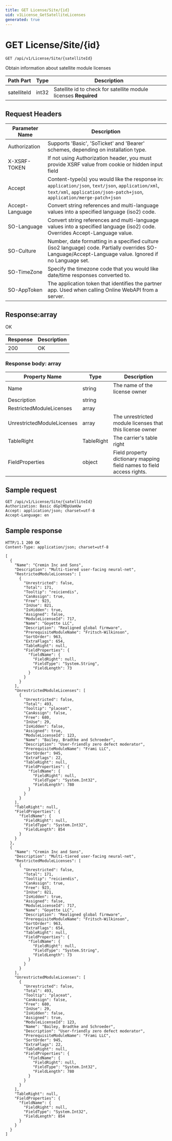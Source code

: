 ```yaml
---
title: GET License/Site/{id}
uid: v1License_GetSatelliteLicenses
generated: true
---
```


# GET License/Site/{id}

```http
GET /api/v1/License/Site/{satelliteId}
```

Obtain information about satellite module licenses






| Path Part | Type | Description |
|-----------|------|-------------|
| satelliteId | int32 | Satellite id to check for satellite module licenses **Required** |



## Request Headers

| Parameter Name | Description |
|----------------|-------------|
| Authorization  | Supports 'Basic', 'SoTicket' and 'Bearer' schemes, depending on installation type. |
| X-XSRF-TOKEN   | If not using Authorization header, you must provide XSRF value from cookie or hidden input field |
| Accept         | Content-type(s) you would like the response in: `application/json`, `text/json`, `application/xml`, `text/xml`, `application/json-patch+json`, `application/merge-patch+json` |
| Accept-Language | Convert string references and multi-language values into a specified language (iso2) code. |
| SO-Language | Convert string references and multi-language values into a specified language (iso2) code. Overrides Accept-Language value. |
| SO-Culture | Number, date formatting in a specified culture (iso2 language) code. Partially overrides SO-Language/Accept-Language value. Ignored if no Language set. |
| SO-TimeZone | Specify the timezone code that you would like date/time responses converted to. |
| SO-AppToken | The application token that identifies the partner app. Used when calling Online WebAPI from a server. |


## Response:array

OK

| Response | Description |
|----------------|-------------|
| 200 | OK |

### Response body: array

| Property Name | Type |  Description |
|----------------|------|--------------|
| Name | string | The name of the license owner |
| Description | string |  |
| RestrictedModuleLicenses | array |  |
| UnrestrictedModuleLicenses | array | The unrestricted module licenses that this license owner |
| TableRight | TableRight | The carrier's table right |
| FieldProperties | object | Field property dictionary mapping field names to field access rights. |

## Sample request

```http!
GET /api/v1/License/Site/{satelliteId}
Authorization: Basic dGplMDpUamUw
Accept: application/json; charset=utf-8
Accept-Language: en
```

## Sample response

```http_
HTTP/1.1 200 OK
Content-Type: application/json; charset=utf-8

[
  {
    "Name": "Cremin Inc and Sons",
    "Description": "Multi-tiered user-facing neural-net",
    "RestrictedModuleLicenses": [
      {
        "Unrestricted": false,
        "Total": 171,
        "Tooltip": "reiciendis",
        "CanAssign": true,
        "Free": 923,
        "InUse": 821,
        "IsHidden": true,
        "Assigned": false,
        "ModuleLicenseId": 717,
        "Name": "Goyette LLC",
        "Description": "Realigned global firmware",
        "PrerequisiteModuleName": "Fritsch-Wilkinson",
        "SortOrder": 963,
        "ExtraFlags": 654,
        "TableRight": null,
        "FieldProperties": {
          "fieldName": {
            "FieldRight": null,
            "FieldType": "System.String",
            "FieldLength": 73
          }
        }
      }
    ],
    "UnrestrictedModuleLicenses": [
      {
        "Unrestricted": false,
        "Total": 493,
        "Tooltip": "placeat",
        "CanAssign": false,
        "Free": 680,
        "InUse": 29,
        "IsHidden": false,
        "Assigned": true,
        "ModuleLicenseId": 123,
        "Name": "Bailey, Bradtke and Schroeder",
        "Description": "User-friendly zero defect moderator",
        "PrerequisiteModuleName": "Frami LLC",
        "SortOrder": 945,
        "ExtraFlags": 22,
        "TableRight": null,
        "FieldProperties": {
          "fieldName": {
            "FieldRight": null,
            "FieldType": "System.Int32",
            "FieldLength": 780
          }
        }
      }
    ],
    "TableRight": null,
    "FieldProperties": {
      "fieldName": {
        "FieldRight": null,
        "FieldType": "System.Int32",
        "FieldLength": 854
      }
    }
  },
  {
    "Name": "Cremin Inc and Sons",
    "Description": "Multi-tiered user-facing neural-net",
    "RestrictedModuleLicenses": [
      {
        "Unrestricted": false,
        "Total": 171,
        "Tooltip": "reiciendis",
        "CanAssign": true,
        "Free": 923,
        "InUse": 821,
        "IsHidden": true,
        "Assigned": false,
        "ModuleLicenseId": 717,
        "Name": "Goyette LLC",
        "Description": "Realigned global firmware",
        "PrerequisiteModuleName": "Fritsch-Wilkinson",
        "SortOrder": 963,
        "ExtraFlags": 654,
        "TableRight": null,
        "FieldProperties": {
          "fieldName": {
            "FieldRight": null,
            "FieldType": "System.String",
            "FieldLength": 73
          }
        }
      }
    ],
    "UnrestrictedModuleLicenses": [
      {
        "Unrestricted": false,
        "Total": 493,
        "Tooltip": "placeat",
        "CanAssign": false,
        "Free": 680,
        "InUse": 29,
        "IsHidden": false,
        "Assigned": true,
        "ModuleLicenseId": 123,
        "Name": "Bailey, Bradtke and Schroeder",
        "Description": "User-friendly zero defect moderator",
        "PrerequisiteModuleName": "Frami LLC",
        "SortOrder": 945,
        "ExtraFlags": 22,
        "TableRight": null,
        "FieldProperties": {
          "fieldName": {
            "FieldRight": null,
            "FieldType": "System.Int32",
            "FieldLength": 780
          }
        }
      }
    ],
    "TableRight": null,
    "FieldProperties": {
      "fieldName": {
        "FieldRight": null,
        "FieldType": "System.Int32",
        "FieldLength": 854
      }
    }
  }
]
```